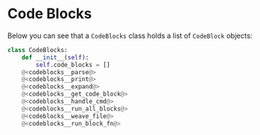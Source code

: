 # Code Blocks

Below you can see that a `CodeBlocks` class holds a list of `CodeBlock` objects:

```python {name=class__codeblocks}
class CodeBlocks:
    def __init__(self):
        self.code_blocks = []
    @<codeblocks__parse@>
    @<codeblocks__print@>
    @<codeblocks__expand@>
    @<codeblocks__get_code_block@>
    @<codeblocks__handle_cmd@>
    @<codeblocks__run_all_blocks@>
    @<codeblocks__weave_file@>
    @<codeblocks__run_block_fn@>
```
